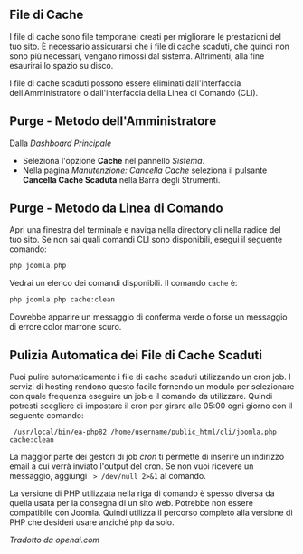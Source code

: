 <!-- Filename: Purging_expired_cache_files / Display title: Purgare la cache scaduta  -->

## File di Cache

I file di cache sono file temporanei creati per migliorare le prestazioni del tuo sito. È necessario assicurarsi che i file di cache scaduti, che quindi non sono più necessari, vengano rimossi dal sistema. Altrimenti, alla fine esaurirai lo spazio su disco.

I file di cache scaduti possono essere eliminati dall'interfaccia dell'Amministratore o dall'interfaccia della Linea di Comando (CLI).

## Purge - Metodo dell'Amministratore

Dalla *Dashboard Principale*
* Seleziona l'opzione **Cache** nel pannello *Sistema*.
* Nella pagina *Manutenzione: Cancella Cache* seleziona il pulsante **Cancella Cache Scaduta** nella Barra degli Strumenti.

## Purge - Metodo da Linea di Comando

Apri una finestra del terminale e naviga nella directory cli nella radice del tuo sito.
Se non sai quali comandi CLI sono disponibili, esegui il seguente comando:
```bash
php joomla.php
```
Vedrai un elenco dei comandi disponibili. Il comando `cache` è:
```bash
php joomla.php cache:clean
```
Dovrebbe apparire un messaggio di conferma verde o forse un messaggio di errore color marrone scuro.

## Pulizia Automatica dei File di Cache Scaduti

Puoi pulire automaticamente i file di cache scaduti utilizzando un cron job. I servizi di hosting rendono questo facile fornendo un modulo per selezionare con quale frequenza eseguire un job e il comando da utilizzare. Quindi potresti scegliere di impostare il cron per girare alle 05:00 ogni giorno con il seguente comando:
```
 /usr/local/bin/ea-php82 /home/username/public_html/cli/joomla.php cache:clean
```
La maggior parte dei gestori di job *cron* ti permette di inserire un indirizzo email a cui verrà inviato l'output del cron. Se non vuoi ricevere un messaggio, aggiungi ` > /dev/null 2>&1` al comando.

La versione di PHP utilizzata nella riga di comando è spesso diversa da quella usata per la consegna di un sito web. Potrebbe non essere compatibile con Joomla. Quindi utilizza il percorso completo alla versione di PHP che desideri usare anziché `php` da solo.

*Tradotto da openai.com*

